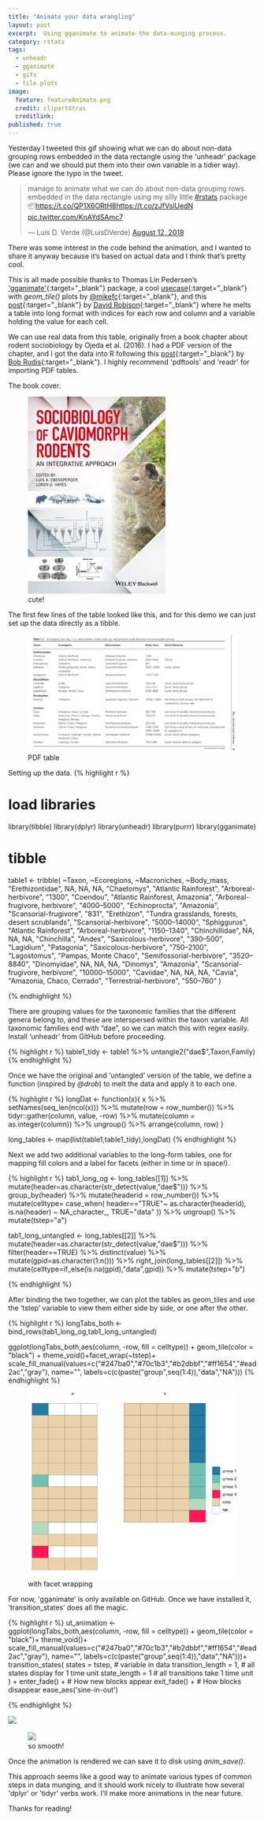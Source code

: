 ```yaml
---
title: "Animate your data wrangling"
layout: post
excerpt:  Using gganimate to animate the data-munging process.
category: rstats
tags:
  - unheadr
  - gganimate
  - gifs
  - tile plots
image:
  feature: featureAnimate.png
  credit: clipartXtras
  creditlink: 
published: true
---
```


Yesterday I tweeted this gif showing what we can do about non-data grouping rows embedded in the data rectangle using the 'unheadr' package (we can and we should put them into their own variable in a tidier way). Please ignore the typo in the tweet. 

<blockquote class="twitter-tweet" data-lang="en"><p lang="en" dir="ltr">manage to animate what we can do about non-data grouping rows embedded in the data rectangle using my silly little <a href="https://twitter.com/hashtag/rstats?src=hash&amp;ref_src=twsrc%5Etfw">#rstats</a> package 📦<a href="https://t.co/QP1X6ORtH8">https://t.co/QP1X6ORtH8</a><a href="https://t.co/zJfVslUedN">https://t.co/zJfVslUedN</a> <a href="https://t.co/KnAYdSAmc7">pic.twitter.com/KnAYdSAmc7</a></p>&mdash; Luis D. Verde (@LuisDVerde) <a href="https://twitter.com/LuisDVerde/status/1028762367843291136?ref_src=twsrc%5Etfw">August 12, 2018</a></blockquote>
<script async src="https://platform.twitter.com/widgets.js" charset="utf-8"></script>

There was some interest in the code behind the animation, and I wanted to share it anyway because it’s based on actual data and I think that’s pretty cool. 

This is all made possible thanks to Thomas Lin Pedersen’s ['gganimate'](https://github.com/thomasp85/gganimate){:target="_blank"} package, a cool [usecase](https://coolbutuseless.github.io/2018/08/12/gganimate-with-bitmap-fonts/){:target="_blank"} with _geom\_tile()_ plots by [@mikefc](https://twitter.com/coolbutuseless){:target="_blank"}, and this [post](https://rpubs.com/dgrtwo/tidying-enron){:target="_blank"} by [David Robison](https://twitter.com/drob){:target="_blank"} where he melts a table into long format with indices for each row and column and a variable holding the value for each cell. 

We can use real data from this table, originally from a book chapter about rodent sociobiology by Ojeda et al. (2016). I had a PDF version of the chapter, and I got the data into R following this [post](
https://rud.is/b/2018/07/02/freeing-pdf-data-to-account-for-the-unaccounted/){:target="_blank"} by [Bob Rudis](https://twitter.com/hrbrmstr){:target="_blank"}. I highly recommend 'pdftools' and 'readr' for importing PDF tables.

The book cover.
<figure>
    <a href="/images/cavioms.jpg"><img src="/images/cavioms.jpg"></a>
        <figcaption>cute!</figcaption>
</figure>

The first few lines of the table looked like this, and for this demo we can just set up the data directly as a tibble.

<figure>
    <a href="/images/ojedaT1.png"><img src="/images/ojedaT1.png"></a>
        <figcaption>PDF table</figcaption>
</figure>

Setting up the data.
{% highlight r %}
# load libraries
library(tibble)
library(dplyr)
library(unheadr)
library(purrr)
library(gganimate)
# tibble
table1 <- tribble(
  ~Taxon,                                     ~Ecoregions,                      ~Macroniches,    ~Body_mass,
  "Erethizontidae",                                              NA,                                NA,            NA,
  "Chaetomys",                           "Atlantic Rainforest",              "Arboreal-herbivore",        "1300",
  "Coendou",                 "Atlantic Rainforest, Amazonia",   "Arboreal-frugivore, herbivore",   "4000–5000",
  "Echinoprocta",                                      "Amazonia",            "Scansorial-frugivore",         "831",
  "Erethizon", "Tundra grasslands, forests, desert scrublands",            "Scansorial-herbivore",  "5000–14000",
  "Sphiggurus",                           "Atlantic Rainforest",              "Arboreal-herbivore",   "1150–1340",
  "Chinchillidae",                                              NA,                                NA,            NA,
  "Chinchilla",                                         "Andes",            "Saxicolous-herbivore",     "390–500",
  "Lagidium",                                     "Patagonia",            "Saxicolous-herbivore",    "750–2100",
  "Lagostomus",                           "Pampas, Monte Chaco",         "Semifossorial-herbivore",   "3520–8840",
  "Dinomyidae",                                              NA,                                NA,            NA,
  "Dinomys",                                      "Amazonia", "Scansorial-frugivore, herbivore", "10000–15000",
  "Caviidae",                                              NA,                                NA,            NA,
  "Cavia",                      "Amazonia, Chaco, Cerrado",           "Terrestrial-herbivore",     "550–760"
)

{% endhighlight %}

There are grouping values for the taxonomic families that the different genera belong to, and these are interspersed within the taxon variable. All taxonomic families end with “dae”, so we can match this with regex easily. Install ‘unheadr’ from GitHub before proceeding.

{% highlight r %}
table1_tidy <- table1 %>%  untangle2("dae$",Taxon,Family) 
{% endhighlight %}

Once we have the original and ‘untangled’ version of the table, we define a function (inspired by _@drob_) to melt the data and apply it to each one.

{% highlight r %}
longDat <- function(x){
  x %>%
    setNames(seq_len(ncol(x))) %>%
    mutate(row = row_number()) %>%
    tidyr::gather(column, value, -row) %>%
    mutate(column = as.integer(column)) %>%
    ungroup() %>%
    arrange(column, row)
}

long_tables <- map(list(table1,table1_tidy),longDat)
{% endhighlight %}

Next we add two additional variables to the long-form tables, one for mapping fill colors and a label for facets (either in time or in space!). 

{% highlight r %}
tab1_long_og <- long_tables[[1]] %>% 
  mutate(header=as.character(str_detect(value,"dae$"))) %>% 
  group_by(header) %>% mutate(headerid = row_number()) %>% 
  mutate(celltype=
           case_when(
             header=="TRUE"~ as.character(headerid),
             is.na(header)  ~ NA_character_,
             TRUE~"data"
           )) %>% ungroup() %>% mutate(tstep="a")

tab1_long_untangled <- long_tables[[2]] %>% 
  mutate(header=as.character(str_detect(value,"dae$"))) %>% 
  filter(header==TRUE) %>% distinct(value) %>% mutate(gpid=as.character(1:n())) %>% 
  right_join(long_tables[[2]]) %>% mutate(celltype=if_else(is.na(gpid),"data",gpid)) %>% 
  mutate(tstep="b")

{% endhighlight %}

After binding the two together, we can plot the tables as geom_tiles and use the ‘tstep’ variable to view them either side by side, or one after the other.

{% highlight r %}
longTabs_both <- bind_rows(tab1_long_og,tab1_long_untangled)

ggplot(longTabs_both,aes(column, -row, fill = celltype)) +
  geom_tile(color = "black") + 
  theme_void()+facet_wrap(~tstep)+
  scale_fill_manual(values=c("#247ba0","#70c1b3","#b2dbbf","#ff1654","#ead2ac","gray"),
                    name="",
                    labels=c(c(paste("group",seq(1:4)),"data","NA")))
{% endhighlight %}


<figure>
    <a href="/images/sidebyside.png"><img src="/images/sidebyside.png"></a>
        <figcaption>with facet wrapping</figcaption>
</figure>

For now, 'gganimate' is only available on GitHub. Once we have installed it, ‘transition_states’ does all the magic.

{% highlight r %}
ut_animation <-  
  ggplot(longTabs_both,aes(column, -row, fill = celltype)) +
  geom_tile(color = "black")+ 
  theme_void()+
  scale_fill_manual(values=c("#247ba0","#70c1b3","#b2dbbf","#ff1654","#ead2ac","gray"),
                   name="",
                   labels=c(c(paste("group",seq(1:4)),"data","NA")))+
  transition_states(
    states            = tstep, # variable in data
    transition_length = 1,   # all states display for 1 time unit
    state_length      = 1    # all transitions take 1 time unit
  ) +
  enter_fade() +             # How new blocks appear
  exit_fade() +              # How blocks disappear
  ease_aes('sine-in-out')  

{% endhighlight %}


![](https://github.com/luisDVA/luisdva.github.io/blob/master/images/untangledemo.gif)

<figure>
    <a href="/images/untangledemo.gif"><img src="/images/untanglegemo.gif"></a>
        <figcaption>so smooth!</figcaption>
</figure>

Once the animation is rendered we can save it to disk using _anim\_save()_.

This approach seems like a good way to animate various types of common steps in data munging, and it should work nicely to illustrate how several 'dplyr' or 'tidyr' verbs work. I’ll make more animations in the near future.
 
Thanks for reading!
